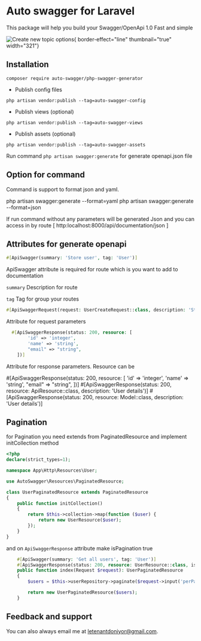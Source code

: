 # Auto swagger for Laravel

This package will help you build your Swagger/OpenApi 1.0 Fast and simple

![Create new topic options](swagger.png){ border-effect="line" thumbnail="true" width="321"}

## Installation

```
composer require auto-swagger/php-swagger-generator
```

- Publish config files

```
php artisan vendor:publish --tag=auto-swagger-config
```

- Publish views (optional)

```
php artisan vendor:publish --tag=auto-swagger-views
```

- Publish assets (optional)

```
php artisan vendor:publish --tag=auto-swagger-assets
```

<procedure title="Generate swagger" id="inject-a-procedure">
    <step>
        <p>Run command <code>php artisan swagger:generate</code> for generate openapi.json file</p>
    </step>

</procedure>

## Option for command

Command is support to format json and yaml.

<tabs>
    <tab title="Yaml">
        <code-block lang="plain text">php artisan swagger:generate --format=yaml</code-block>
    </tab>
    <tab title="Json">
               <code-block lang="plain text">php artisan swagger:generate --format=json</code-block>
    </tab>
</tabs>

If run command without any parameters will be generated Json
and you can access in by route [ http:localhost:8000/api/documentation/json ]

## Attributes for generate openapi

```php
#[ApiSwagger(summary: 'Store user', tag: 'User')]
```

ApiSwagger attribute is required for route which is you want to add to documentation

<procedure title="Properties" id="inject-a-procedure_1">
    <step>
        <p><code>summary</code> Description for route</p>
        <p><code>tag</code> Tag for group your routes</p>
    </step>

</procedure>

```php
#[ApiSwaggerRequest(request: UserCreateRequest::class, description: 'Store user')]
```

Attribute for request parameters

```php
  #[ApiSwaggerResponse(status: 200, resource: [
        'id' => 'integer',
        'name' => 'string',
        "email" => "string",
    ])]
```

Attribute for response parameters. Resource can be

<tabs>
    <tab title="Array">
        <code-block lang="plain text">
  #[ApiSwaggerResponse(status: 200, resource: [
        'id' => 'integer',
        'name' => 'string',
        "email" => "string",
    ])]
</code-block>
    </tab>
    <tab title="Resource class">
               <code-block lang="plain text">    
#[ApiSwaggerResponse(status: 200, resource: ApiResource::class, description: 'User details')]
</code-block>
    </tab>
    <tab title="Model class">
               <code-block lang="plain text">    
#[ApiSwaggerResponse(status: 200, resource: Model::class, description: 'User details')]
</code-block>
    </tab>
</tabs>

## Pagination

for Pagination you need extends from PaginatedResource and implement initCollection method 

```php
<?php
declare(strict_types=1);

namespace App\Http\Resources\User;

use AutoSwagger\Resources\PaginatedResource;

class UserPaginatedResource extends PaginatedResource
{
    public function initCollection()
    {
        return $this->collection->map(function ($user) {
            return new UserResource($user);
        });
    }
}

```
and on ```ApiSwaggerResponse``` attribute make isPagination true

```php
    #[ApiSwagger(summary: 'Get all users', tag: 'User')]
    #[ApiSwaggerResponse(status: 200, resource: UserResource::class, isPagination: true)]
    public function index(Request $request): UserPaginatedResource
    {
        $users = $this->userRepository->paginate($request->input('perPage', 10));

        return new UserPaginatedResource($users);
    }
```

## Feedback and support

You can also always email me at [letenantdoniyor@gmail.com](mailto:letenantdoniyor@gmail.com).
